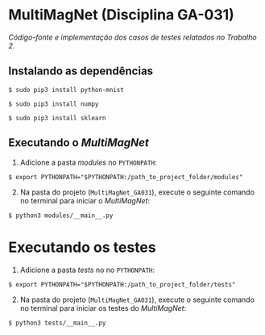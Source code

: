 # MultiMagNet (Disciplina GA-031)

_Código-fonte e implementação dos casos de testes relatados no Trabalho 2._

## Instalando as dependências

```
$ sudo pip3 install python-mnist
```
```
$ sudo pip3 install numpy
```
```
$ sudo pip3 install sklearn
```
## Executando o _MultiMagNet_

1. Adicione a pasta _modules_ no `PYTHONPATH`:

```
$ export PYTHONPATH="$PYTHONPATH:/path_to_project_folder/modules"
```

2. Na pasta do projeto (`MultiMagNet_GA031`), execute o seguinte comando no terminal para iniciar o _MultiMagNet_:

```
$ python3 modules/__main__.py
```

# Executando os testes

1. Adicione a pasta _tests_ no no `PYTHONPATH`:

```
$ export PYTHONPATH="$PYTHONPATH:/path_to_project_folder/tests"
```

2. Na pasta do projeto (`MultiMagNet_GA031`), execute o seguinte comando no terminal para iniciar os testes do _MultiMagNet_:

```
$ python3 tests/__main__.py
```